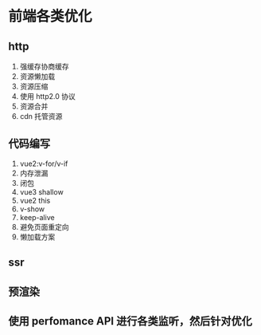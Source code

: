 # 前端各类优化

## http

1. 强缓存协商缓存
2. 资源懒加载
3. 资源压缩
4. 使用 http2.0 协议
5. 资源合并
6. cdn 托管资源

## 代码编写

1. vue2:v-for/v-if
2. 内存泄漏
3. 闭包
4. vue3 shallow
5. vue2 this
6. v-show
7. keep-alive
8. 避免页面重定向
9. 懒加载方案

## ssr

## 预渲染

## 使用 perfomance API 进行各类监听，然后针对优化
